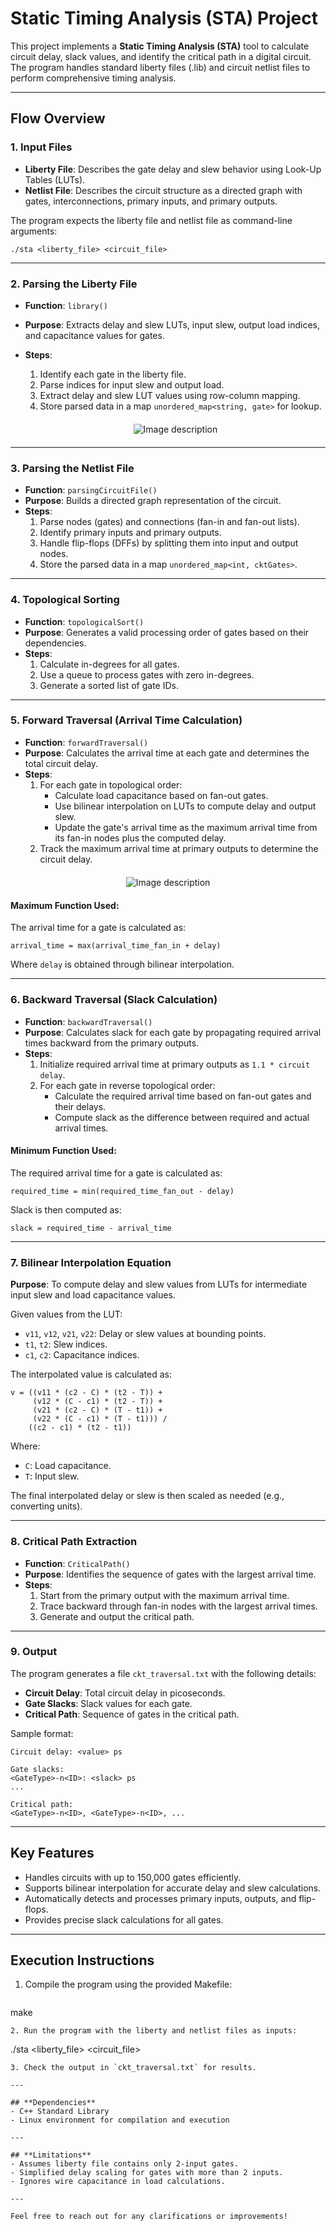 # Static Timing Analysis (STA) Project

This project implements a **Static Timing Analysis (STA)** tool to calculate circuit delay, slack values, and identify the critical path in a digital circuit. The program handles standard liberty files (.lib) and circuit netlist files to perform comprehensive timing analysis.

---

## **Flow Overview**

### **1. Input Files**
- **Liberty File**: Describes the gate delay and slew behavior using Look-Up Tables (LUTs).
- **Netlist File**: Describes the circuit structure as a directed graph with gates, interconnections, primary inputs, and primary outputs.

The program expects the liberty file and netlist file as command-line arguments:
```
./sta <liberty_file> <circuit_file>
```

---

### **2. Parsing the Liberty File**
- **Function**: `library()`
- **Purpose**: Extracts delay and slew LUTs, input slew, output load indices, and capacitance values for gates.
- **Steps**:
  1. Identify each gate in the liberty file.
  2. Parse indices for input slew and output load.
  3. Extract delay and slew LUT values using row-column mapping.
  4. Store parsed data in a map `unordered_map<string, gate>` for lookup.
 
   <div align="center" style="margin-top: 20px; margin-bottom: 20px;">
  <img src="https://github.com/user-attachments/assets/354a4deb-c357-4220-9eef-42025f055fb4" alt="Image description">
</div>

---

### **3. Parsing the Netlist File**
- **Function**: `parsingCircuitFile()`
- **Purpose**: Builds a directed graph representation of the circuit.
- **Steps**:
  1. Parse nodes (gates) and connections (fan-in and fan-out lists).
  2. Identify primary inputs and primary outputs.
  3. Handle flip-flops (DFFs) by splitting them into input and output nodes.
  4. Store the parsed data in a map `unordered_map<int, cktGates>`.

---

### **4. Topological Sorting**
- **Function**: `topologicalSort()`
- **Purpose**: Generates a valid processing order of gates based on their dependencies.
- **Steps**:
  1. Calculate in-degrees for all gates.
  2. Use a queue to process gates with zero in-degrees.
  3. Generate a sorted list of gate IDs.

---

### **5. Forward Traversal (Arrival Time Calculation)**
- **Function**: `forwardTraversal()`
- **Purpose**: Calculates the arrival time at each gate and determines the total circuit delay.
- **Steps**:
  1. For each gate in topological order:
     - Calculate load capacitance based on fan-out gates.
     - Use bilinear interpolation on LUTs to compute delay and output slew.
     - Update the gate's arrival time as the maximum arrival time from its fan-in nodes plus the computed delay.
  2. Track the maximum arrival time at primary outputs to determine the circuit delay.
 
<div align="center" style="margin-top: 20px; margin-bottom: 20px;">
  <img src="https://github.com/user-attachments/assets/6271e805-dbe6-45d1-a032-404c8b913594" alt="Image description">
</div>

#### **Maximum Function Used**:
The arrival time for a gate is calculated as:
```
arrival_time = max(arrival_time_fan_in + delay)
```
Where `delay` is obtained through bilinear interpolation.

---

### **6. Backward Traversal (Slack Calculation)**
- **Function**: `backwardTraversal()`
- **Purpose**: Calculates slack for each gate by propagating required arrival times backward from the primary outputs.
- **Steps**:
  1. Initialize required arrival time at primary outputs as `1.1 * circuit delay`.
  2. For each gate in reverse topological order:
     - Calculate the required arrival time based on fan-out gates and their delays.
     - Compute slack as the difference between required and actual arrival times.

#### **Minimum Function Used**:
The required arrival time for a gate is calculated as:
```
required_time = min(required_time_fan_out - delay)
```
Slack is then computed as:
```
slack = required_time - arrival_time
```

---

### **7. Bilinear Interpolation Equation**
**Purpose**: To compute delay and slew values from LUTs for intermediate input slew and load capacitance values.

Given values from the LUT:
- `v11`, `v12`, `v21`, `v22`: Delay or slew values at bounding points.
- `t1`, `t2`: Slew indices.
- `c1`, `c2`: Capacitance indices.

The interpolated value is calculated as:
```
v = ((v11 * (c2 - C) * (t2 - T)) + 
     (v12 * (C - c1) * (t2 - T)) + 
     (v21 * (c2 - C) * (T - t1)) + 
     (v22 * (C - c1) * (T - t1))) / 
    ((c2 - c1) * (t2 - t1))
```
Where:
- `C`: Load capacitance.
- `T`: Input slew.

The final interpolated delay or slew is then scaled as needed (e.g., converting units).

---

### **8. Critical Path Extraction**
- **Function**: `CriticalPath()`
- **Purpose**: Identifies the sequence of gates with the largest arrival time.
- **Steps**:
  1. Start from the primary output with the maximum arrival time.
  2. Trace backward through fan-in nodes with the largest arrival times.
  3. Generate and output the critical path.

---

### **9. Output**
The program generates a file `ckt_traversal.txt` with the following details:
- **Circuit Delay**: Total circuit delay in picoseconds.
- **Gate Slacks**: Slack values for each gate.
- **Critical Path**: Sequence of gates in the critical path.

Sample format:
```
Circuit delay: <value> ps

Gate slacks:
<GateType>-n<ID>: <slack> ps
...

Critical path:
<GateType>-n<ID>, <GateType>-n<ID>, ...
```

---

## **Key Features**
- Handles circuits with up to 150,000 gates efficiently.
- Supports bilinear interpolation for accurate delay and slew calculations.
- Automatically detects and processes primary inputs, outputs, and flip-flops.
- Provides precise slack calculations for all gates.

---

## **Execution Instructions**
1. Compile the program using the provided Makefile:
   ```
make
   ```
2. Run the program with the liberty and netlist files as inputs:
   ```
./sta <liberty_file> <circuit_file>
   ```
3. Check the output in `ckt_traversal.txt` for results.

---

## **Dependencies**
- C++ Standard Library
- Linux environment for compilation and execution

---

## **Limitations**
- Assumes liberty file contains only 2-input gates.
- Simplified delay scaling for gates with more than 2 inputs.
- Ignores wire capacitance in load calculations.

---

Feel free to reach out for any clarifications or improvements!


